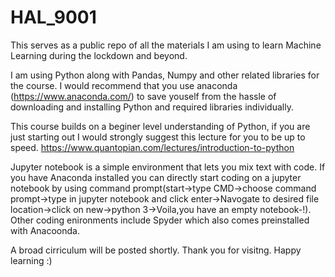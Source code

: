 # HAL_9001
This serves as a public repo of all the materials I am using to learn Machine Learning during the lockdown and beyond.

I am using Python along with Pandas, Numpy and other related libraries for the course. 
I would recommend that you use anaconda (https://www.anaconda.com/) to save youself from the hassle of downloading and installing Python and required libraries individually.

This course builds on a beginer level understanding of Python, if you are just starting out I would strongly suggest this lecture for you  to be up to speed. https://www.quantopian.com/lectures/introduction-to-python

Jupyter notebook is a simple environment that lets you mix text with code. If you have Anaconda installed you can directly start coding on a jupyter notebook by using command prompt(start->type CMD->choose command prompt->type in jupyter notebook and click enter->Navogate to desired file location->click on new->python 3->Voila,you have an empty notebook-!). Other coding enironments include Spyder which also comes preinstalled with Anacoonda. 

A broad  cirriculum will be posted shortly.
Thank you for visitng. Happy learning :)
